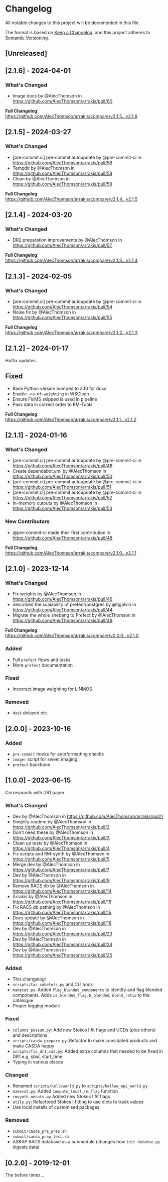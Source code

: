 # Changelog

All notable changes to this project will be documented in this file.

The format is based on [Keep a Changelog](https://keepachangelog.com/en/1.0.0/),
and this project adheres to [Semantic Versioning](https://semver.org/spec/v2.0.0.html).

## [Unreleased]

## [2.1.6] - 2024-04-01
### What's Changed
* Image docs by @AlecThomson in https://github.com/AlecThomson/arrakis/pull/60


**Full Changelog**: https://github.com/AlecThomson/arrakis/compare/v2.1.5...v2.1.6

## [2.1.5] - 2024-03-27
### What's Changed
* [pre-commit.ci] pre-commit autoupdate by @pre-commit-ci in https://github.com/AlecThomson/arrakis/pull/56
* Tempdir by @AlecThomson in https://github.com/AlecThomson/arrakis/pull/58
* Clean by @AlecThomson in https://github.com/AlecThomson/arrakis/pull/59


**Full Changelog**: https://github.com/AlecThomson/arrakis/compare/v2.1.4...v2.1.5

## [2.1.4] - 2024-03-20
### What's Changed
* DR2 preparation improvements by @AlecThomson in https://github.com/AlecThomson/arrakis/pull/57

**Full Changelog**: https://github.com/AlecThomson/arrakis/compare/v2.1.3...v2.1.4

## [2.1.3] - 2024-02-05

### What's Changed
* [pre-commit.ci] pre-commit autoupdate by @pre-commit-ci in https://github.com/AlecThomson/arrakis/pull/54
* Noise fix by @AlecThomson in https://github.com/AlecThomson/arrakis/pull/55

**Full Changelog**: https://github.com/AlecThomson/arrakis/compare/v2.1.2...v2.1.3

## [2.1.2] - 2024-01-17

Hotfix updates.

## Fixed
- Base Python version bumped to 3.10 for docs
- Enable `-no-mf-weighting` in WSClean
- Ensure FixMS skipped is used in pipeline
- Pass data in correct order to RM-Tools

**Full Changelog**: https://github.com/AlecThomson/arrakis/compare/v2.1.1...v2.1.2

## [2.1.1] - 2024-01-16

### What's Changed
* [pre-commit.ci] pre-commit autoupdate by @pre-commit-ci in https://github.com/AlecThomson/arrakis/pull/48
* Create dependabot.yml by @AlecThomson in https://github.com/AlecThomson/arrakis/pull/50
* [pre-commit.ci] pre-commit autoupdate by @pre-commit-ci in https://github.com/AlecThomson/arrakis/pull/51
* [pre-commit.ci] pre-commit autoupdate by @pre-commit-ci in https://github.com/AlecThomson/arrakis/pull/52
* In-memory cutouts by @AlecThomson in https://github.com/AlecThomson/arrakis/pull/53

### New Contributors
* @pre-commit-ci made their first contribution in https://github.com/AlecThomson/arrakis/pull/48

**Full Changelog**: https://github.com/AlecThomson/arrakis/compare/v2.1.0...v2.1.1

## [2.1.0] - 2023-12-14

### What's Changed
* Fix weights by @AlecThomson in https://github.com/AlecThomson/arrakis/pull/46
* described the scalability of prefect/postgres by @tjgalvin in https://github.com/AlecThomson/arrakis/pull/44
* Migrate the whole shebang to Prefect by @AlecThomson in https://github.com/AlecThomson/arrakis/pull/49


**Full Changelog**: https://github.com/AlecThomson/arrakis/compare/v2.0.0...v2.1.0

### Added
- Full `prefect` flows and tasks
- More `prefect` documentation

### Fixed
- Incorrect image weighting for LINMOS

### Removed
- `dask` delayed etc.


## [2.0.0] - 2023-10-16

### Added
- `pre-commit` hooks for autoformatting checks
- `imager` script for sweet imaging
- `prefect` backbone

## [1.0.0] - 2023-06-15
Corresponds with DR1 paper.

### What's Changed
* Dev by @AlecThomson in https://github.com/AlecThomson/arrakis/pull/1
* Simplify readme by @AlecThomson in https://github.com/AlecThomson/arrakis/pull/2
* Don't need these by @AlecThomson in https://github.com/AlecThomson/arrakis/pull/3
* Clean up tests by @AlecThomson in https://github.com/AlecThomson/arrakis/pull/4
* Fix scripts and RM-synth by @AlecThomson in https://github.com/AlecThomson/arrakis/pull/5
* Merge dev by @AlecThomson in https://github.com/AlecThomson/arrakis/pull/7
* Dev by @AlecThomson in https://github.com/AlecThomson/arrakis/pull/9
* Remove RACS db by @AlecThomson in https://github.com/AlecThomson/arrakis/pull/14
* Arrakis by @AlecThomson in https://github.com/AlecThomson/arrakis/pull/16
* Fix RACS db pathing by @AlecThomson in https://github.com/AlecThomson/arrakis/pull/15
* Docs update by @AlecThomson in https://github.com/AlecThomson/arrakis/pull/18
* Dev by @AlecThomson in https://github.com/AlecThomson/arrakis/pull/23
* Dev by @AlecThomson in https://github.com/AlecThomson/arrakis/pull/24
* Dev by @AlecThomson in https://github.com/AlecThomson/arrakis/pull/25

### Added

- This changelog!
- `scripts/tar_cubelets.py` and CLI hook
- `makecat.py`: Added `flag_blended_components` to identify and flag blended components. Adds `is_blended_flag`, `N_blended`, `blend_ratio` to the catalogue.
- Proper logging module

### Fixed

- `columns_possum.py`: Add new Stokes I fit flags and UCDs (plus others) and descriptions
- `scripts/casda_prepare.py`: Refactor to make considated products and make CASDA happy
- `scripts/fix_dr1_cat.py`: Added extra columns that needed to be fixed in DR1 e.g. sbid, start_time
- Typing in various places

### Changed

- Renamed `scripts/helloworld.py` to `scripts/hellow_mpi_world.py`
- `makecat.py`: Added `compute_local_rm_flag` function
- `rmsynth_oncuts.py` Added new Stokes I fit flags
- `utils.py`: Refactored Stokes I fitting to use dicts to track values
- Use local installs of customised packages

### Removed

- `submit/casda_pre_prep.sh`
- `submit/casda_prep_test.sh`
- ASKAP RACS database as a submodule (changes how `init_databse.py` ingests data)


## [0.2.0] - 2019-12-01

The before times...
